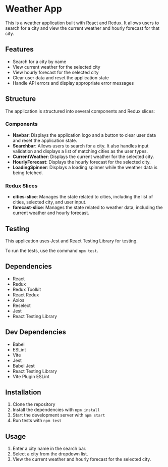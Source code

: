 # Weather App

This is a weather application built with React and Redux. It allows users to search for a city and view the current weather and hourly forecast for that city.

## Features

- Search for a city by name
- View current weather for the selected city
- View hourly forecast for the selected city
- Clear user data and reset the application state
- Handle API errors and display appropriate error messages

## Structure

The application is structured into several components and Redux slices:

### Components

- **Navbar**: Displays the application logo and a button to clear user data and reset the application state.
- **Searchbar**: Allows users to search for a city. It also handles input validation and displays a list of matching cities as the user types.
- **CurrentWeather**: Displays the current weather for the selected city.
- **HourlyForecast**: Displays the hourly forecast for the selected city.
- **LoadingSpinner**: Displays a loading spinner while the weather data is being fetched.

### Redux Slices

- **cities-slice**: Manages the state related to cities, including the list of cities, selected city, and user input.
- **forecast-slice**: Manages the state related to weather data, including the current weather and hourly forecast.

## Testing

This application uses Jest and React Testing Library for testing. 

To run the tests, use the command `npm test`.

## Dependencies

- React
- Redux
- Redux Toolkit
- React Redux
- Axios
- Reselect
- Jest
- React Testing Library

## Dev Dependencies

- Babel
- ESLint
- Vite
- Jest
- Babel Jest
- React Testing Library
- Vite Plugin ESLint

## Installation

1. Clone the repository
2. Install the dependencies with `npm install`
3. Start the development server with `npm start`
4. Run tests with `npm test`

## Usage

1. Enter a city name in the search bar.
2. Select a city from the dropdown list.
3. View the current weather and hourly forecast for the selected city.
